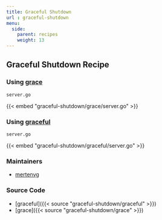 ```yaml
---
title: Graceful Shutdown
url : graceful-shutdown
menu:
  side:
    parent: recipes
    weight: 13
---
```


## Graceful Shutdown Recipe

### Using [grace](https://github.com/facebookgo/grace)

`server.go`

{{< embed "graceful-shutdown/grace/server.go" >}}

### Using [graceful](https://github.com/tylerb/graceful)

`server.go`

{{< embed "graceful-shutdown/graceful/server.go" >}}

### Maintainers

- [mertenvg](https://github.com/mertenvg)

### Source Code

- [graceful]({{< source "graceful-shutdown/graceful" >}})
- [grace]({{< source "graceful-shutdown/grace" >}})

